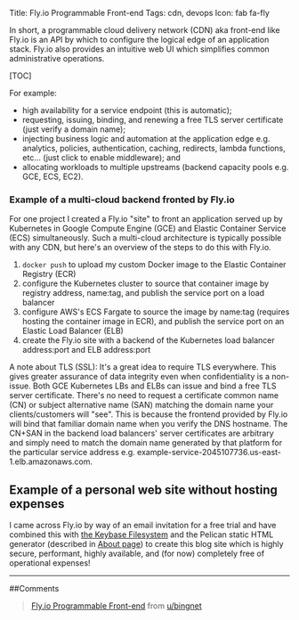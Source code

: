 Title: Fly.io Programmable Front-end
Tags: cdn, devops
Icon: fab fa-fly

In short, a programmable cloud delivery network (CDN) aka front-end like Fly.io is an API by which to configure the logical edge of an application stack. Fly.io also provides an intuitive web UI which simplifies common administrative operations.

[TOC]

For example:

  * high availability for a service endpoint (this is automatic);
  * requesting, issuing, binding, and renewing a free TLS server certificate (just verify a domain name);
  * injecting business logic and automation at the application edge e.g. analytics, policies, authentication, caching, redirects, lambda functions, etc... (just click to enable middleware); and
  * allocating workloads to multiple upstreams (backend capacity pools e.g. GCE, ECS, EC2).

### Example of a multi-cloud backend fronted by Fly.io
For one project I created a Fly.io "site" to front an application served up by Kubernetes in Google Compute Engine (GCE) and Elastic Container Service (ECS) simultaneously. Such a multi-cloud architecture is typically possible with any CDN, but here's an overview of the steps to do this with Fly.io.

  1. `docker push` to upload my custom Docker image to the Elastic Container Registry (ECR)
  2. configure the Kubernetes cluster to source that container image by registry address, name:tag, and publish the service port on a load balancer
  3. configure AWS's ECS Fargate to source the image by name:tag (requires hosting the container image in ECR), and publish the service port on an Elastic Load Balancer (ELB)
  4. create the Fly.io site with a backend of the Kubernetes load balancer address:port and ELB address:port

A note about TLS (SSL): It's a great idea to require TLS everywhere. This gives greater assurance of data integrity even when confidentiality is a non-issue. Both GCE Kubernetes LBs and ELBs can issue and bind a free TLS server certificate. There's no need to request a certificate common name (CN) or subject alternative name (SAN) matching the domain name your clients/customers will "see". This is because the frontend provided by Fly.io will bind that familiar domain name when you verify the DNS hostname. The CN+SAN in the backend load balancers' server certificates are arbitrary and simply need to match the domain name generated by that platform for the particular service address e.g. example-service-2045107736.us-east-1.elb.amazonaws.com.

## Example of a personal web site without hosting expenses
I came across Fly.io by way of an email invitation for a free trial and have combined this with [the Keybase Filesystem]({filename}keybase.md) and the Pelican static HTML generator (described in [About page]({filename}/pages/about.md)) to create this blog site which is highly secure, performant, highly available, and (for now) completely free of operational expenses!

---

##Comments
<blockquote class="reddit-card" data-card-created="1525987868"><a href="https://www.reddit.com/user/bingnet/comments/8iigk1/flyio_programmable_frontend/">Fly.io Programmable Front-end</a> from <a href="http://www.reddit.com/u/bingnet">u/bingnet</a></blockquote>
<script async src="//embed.redditmedia.com/widgets/platform.js" charset="UTF-8"></script>
